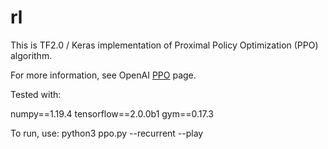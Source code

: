 # rl

This is TF2.0 / Keras implementation of Proximal Policy Optimization (PPO) algorithm.

For more information, see OpenAI [PPO](https://openai.com/blog/openai-baselines-ppo/) page.

Tested with:

numpy==1.19.4
tensorflow==2.0.0b1
gym==0.17.3

To run, use:
python3 ppo.py  --recurrent --play
